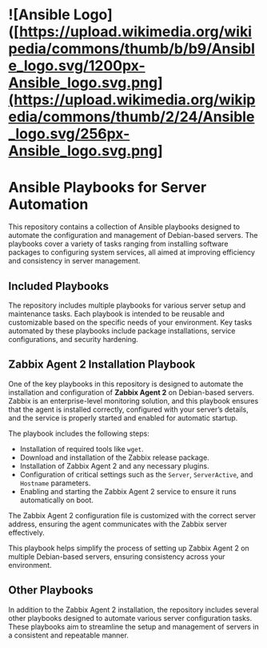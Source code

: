 # ![Ansible Logo]([https://upload.wikimedia.org/wikipedia/commons/thumb/b/b9/Ansible_logo.svg/1200px-Ansible_logo.svg.png](https://upload.wikimedia.org/wikipedia/commons/thumb/2/24/Ansible_logo.svg/256px-Ansible_logo.svg.png]

# Ansible Playbooks for Server Automation

This repository contains a collection of Ansible playbooks designed to automate the configuration and management of Debian-based servers. The playbooks cover a variety of tasks ranging from installing software packages to configuring system services, all aimed at improving efficiency and consistency in server management.

## Included Playbooks

The repository includes multiple playbooks for various server setup and maintenance tasks. Each playbook is intended to be reusable and customizable based on the specific needs of your environment. Key tasks automated by these playbooks include package installations, service configurations, and security hardening.

## Zabbix Agent 2 Installation Playbook

One of the key playbooks in this repository is designed to automate the installation and configuration of **Zabbix Agent 2** on Debian-based servers. Zabbix is an enterprise-level monitoring solution, and this playbook ensures that the agent is installed correctly, configured with your server’s details, and the service is properly started and enabled for automatic startup.

The playbook includes the following steps:
- Installation of required tools like `wget`.
- Download and installation of the Zabbix release package.
- Installation of Zabbix Agent 2 and any necessary plugins.
- Configuration of critical settings such as the `Server`, `ServerActive`, and `Hostname` parameters.
- Enabling and starting the Zabbix Agent 2 service to ensure it runs automatically on boot.

The Zabbix Agent 2 configuration file is customized with the correct server address, ensuring the agent communicates with the Zabbix server effectively.

This playbook helps simplify the process of setting up Zabbix Agent 2 on multiple Debian-based servers, ensuring consistency across your environment.

## Other Playbooks

In addition to the Zabbix Agent 2 installation, the repository includes several other playbooks designed to automate various server configuration tasks. These playbooks aim to streamline the setup and management of servers in a consistent and repeatable manner.
